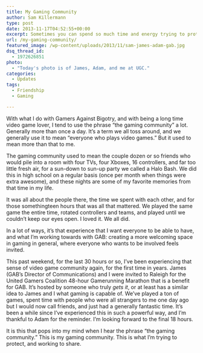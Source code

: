 ```yaml
---
title: My Gaming Community
author: Sam Killermann
type: post
date: 2013-11-17T04:52:55+00:00
excerpt: Sometimes you can spend so much time and energy trying to protect something you love that you forget to spend time and energy loving it.
url: /my-gaming-community/
featured_image: /wp-content/uploads/2013/11/sam-james-adam-gab.jpg
dsq_thread_id:
  - 1972626851
photo:
  - "Today's photo is of James, Adam, and me at UGC."
categories:
  - Updates
tags:
  - Friendship
  - Gaming

---
```

With what I do with Gamers Against Bigotry, and with being a long time video game lover, I tend to use the phrase &#8220;the gaming community&#8221; a lot. Generally more than once a day. It&#8217;s a term we all toss around, and we generally use it to mean &#8220;everyone who plays video games.&#8221; But it used to mean more than that to me.

The gaming community used to mean the couple dozen or so friends who would pile into a room with four TVs, four Xboxes, 16 controllers, and far too little fresh air, for a sun-down to sun-up party we called a Halo Bash. We did this in high school on a regular basis (once per month when things were extra awesome), and these nights are some of my favorite memories from that time in my life.

It was all about the people there, the time we spent with each other, and for those somethingteen hours that was all that mattered. We played the same game the entire time, rotated controllers and teams, and played until we couldn&#8217;t keep our eyes open. I loved it. We all did.

In a lot of ways, it&#8217;s that experience that I want everyone to be able to have, and what I&#8217;m working towards with GAB: creating a more welcoming space in gaming in general, where everyone who wants to be involved feels invited.

This past weekend, for the last 30 hours or so, I&#8217;ve been experiencing that sense of video game community again, for the first time in years. James (GAB&#8217;s Director of Communications) and I were invited to Raleigh for the United Gamers Coalition 48-hour Gamerunning Marathon that is a benefit for GAB. It&#8217;s hosted by someone who truly _gets it_, or at least has a similar idea to James and I what gaming is capable of. We&#8217;ve played a ton of games, spent time with people who were all strangers to me one day ago but I would now call friends, and just had a generally fantastic time. It&#8217;s been a while since I&#8217;ve experienced this in such a powerful way, and I&#8217;m thankful to Adam for the reminder. I&#8217;m looking forward to the final 18 hours.

It is this that pops into my mind when I hear the phrase &#8220;the gaming community.&#8221; This is my gaming community. This is what I&#8217;m trying to protect, and working to share.